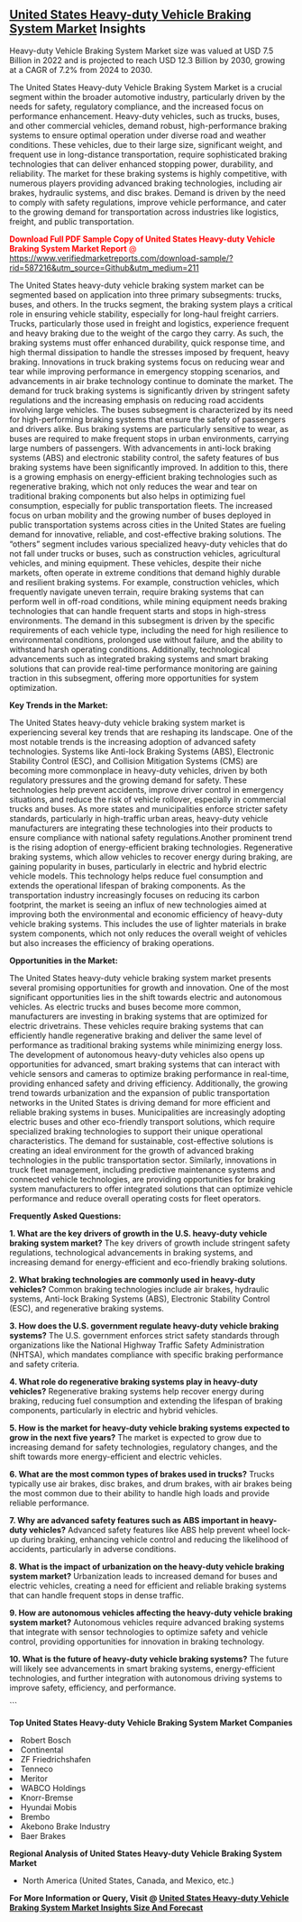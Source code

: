<h2><a href="https://www.verifiedmarketreports.com/download-sample/?rid=587216&amp;utm_source=Github&amp;utm_medium=211" target="_blank">United States Heavy-duty Vehicle Braking System Market</a> Insights</h2><p>Heavy-duty Vehicle Braking System Market size was valued at USD 7.5 Billion in 2022 and is projected to reach USD 12.3 Billion by 2030, growing at a CAGR of 7.2% from 2024 to 2030.</p><p><p>The United States Heavy-duty Vehicle Braking System Market is a crucial segment within the broader automotive industry, particularly driven by the needs for safety, regulatory compliance, and the increased focus on performance enhancement. Heavy-duty vehicles, such as trucks, buses, and other commercial vehicles, demand robust, high-performance braking systems to ensure optimal operation under diverse road and weather conditions. These vehicles, due to their large size, significant weight, and frequent use in long-distance transportation, require sophisticated braking technologies that can deliver enhanced stopping power, durability, and reliability. The market for these braking systems is highly competitive, with numerous players providing advanced braking technologies, including air brakes, hydraulic systems, and disc brakes. Demand is driven by the need to comply with safety regulations, improve vehicle performance, and cater to the growing demand for transportation across industries like logistics, freight, and public transportation. <p><span class=""><span style="color: #ff0000;"><strong>Download Full PDF Sample Copy of United States Heavy-duty Vehicle Braking System Market Report</strong> @ </span><a href="https://www.verifiedmarketreports.com/download-sample/?rid=587216&amp;utm_source=Github&amp;utm_medium=211" target="_blank">https://www.verifiedmarketreports.com/download-sample/?rid=587216&amp;utm_source=Github&amp;utm_medium=211</a></span></p></p><p>The United States heavy-duty vehicle braking system market can be segmented based on application into three primary subsegments: trucks, buses, and others. In the trucks segment, the braking system plays a critical role in ensuring vehicle stability, especially for long-haul freight carriers. Trucks, particularly those used in freight and logistics, experience frequent and heavy braking due to the weight of the cargo they carry. As such, the braking systems must offer enhanced durability, quick response time, and high thermal dissipation to handle the stresses imposed by frequent, heavy braking. Innovations in truck braking systems focus on reducing wear and tear while improving performance in emergency stopping scenarios, and advancements in air brake technology continue to dominate the market. The demand for truck braking systems is significantly driven by stringent safety regulations and the increasing emphasis on reducing road accidents involving large vehicles. The buses subsegment is characterized by its need for high-performing braking systems that ensure the safety of passengers and drivers alike. Bus braking systems are particularly sensitive to wear, as buses are required to make frequent stops in urban environments, carrying large numbers of passengers. With advancements in anti-lock braking systems (ABS) and electronic stability control, the safety features of bus braking systems have been significantly improved. In addition to this, there is a growing emphasis on energy-efficient braking technologies such as regenerative braking, which not only reduces the wear and tear on traditional braking components but also helps in optimizing fuel consumption, especially for public transportation fleets. The increased focus on urban mobility and the growing number of buses deployed in public transportation systems across cities in the United States are fueling demand for innovative, reliable, and cost-effective braking solutions. The “others” segment includes various specialized heavy-duty vehicles that do not fall under trucks or buses, such as construction vehicles, agricultural vehicles, and mining equipment. These vehicles, despite their niche markets, often operate in extreme conditions that demand highly durable and resilient braking systems. For example, construction vehicles, which frequently navigate uneven terrain, require braking systems that can perform well in off-road conditions, while mining equipment needs braking technologies that can handle frequent starts and stops in high-stress environments. The demand in this subsegment is driven by the specific requirements of each vehicle type, including the need for high resilience to environmental conditions, prolonged use without failure, and the ability to withstand harsh operating conditions. Additionally, technological advancements such as integrated braking systems and smart braking solutions that can provide real-time performance monitoring are gaining traction in this subsegment, offering more opportunities for system optimization.<p><strong>Key Trends in the Market:</strong></p><p>The United States heavy-duty vehicle braking system market is experiencing several key trends that are reshaping its landscape. One of the most notable trends is the increasing adoption of advanced safety technologies. Systems like Anti-lock Braking Systems (ABS), Electronic Stability Control (ESC), and Collision Mitigation Systems (CMS) are becoming more commonplace in heavy-duty vehicles, driven by both regulatory pressures and the growing demand for safety. These technologies help prevent accidents, improve driver control in emergency situations, and reduce the risk of vehicle rollover, especially in commercial trucks and buses. As more states and municipalities enforce stricter safety standards, particularly in high-traffic urban areas, heavy-duty vehicle manufacturers are integrating these technologies into their products to ensure compliance with national safety regulations.Another prominent trend is the rising adoption of energy-efficient braking technologies. Regenerative braking systems, which allow vehicles to recover energy during braking, are gaining popularity in buses, particularly in electric and hybrid electric vehicle models. This technology helps reduce fuel consumption and extends the operational lifespan of braking components. As the transportation industry increasingly focuses on reducing its carbon footprint, the market is seeing an influx of new technologies aimed at improving both the environmental and economic efficiency of heavy-duty vehicle braking systems. This includes the use of lighter materials in brake system components, which not only reduces the overall weight of vehicles but also increases the efficiency of braking operations.<p><strong>Opportunities in the Market:</strong></p><p>The United States heavy-duty vehicle braking system market presents several promising opportunities for growth and innovation. One of the most significant opportunities lies in the shift towards electric and autonomous vehicles. As electric trucks and buses become more common, manufacturers are investing in braking systems that are optimized for electric drivetrains. These vehicles require braking systems that can efficiently handle regenerative braking and deliver the same level of performance as traditional braking systems while minimizing energy loss. The development of autonomous heavy-duty vehicles also opens up opportunities for advanced, smart braking systems that can interact with vehicle sensors and cameras to optimize braking performance in real-time, providing enhanced safety and driving efficiency. Additionally, the growing trend towards urbanization and the expansion of public transportation networks in the United States is driving demand for more efficient and reliable braking systems in buses. Municipalities are increasingly adopting electric buses and other eco-friendly transport solutions, which require specialized braking technologies to support their unique operational characteristics. The demand for sustainable, cost-effective solutions is creating an ideal environment for the growth of advanced braking technologies in the public transportation sector. Similarly, innovations in truck fleet management, including predictive maintenance systems and connected vehicle technologies, are providing opportunities for braking system manufacturers to offer integrated solutions that can optimize vehicle performance and reduce overall operating costs for fleet operators.<p><strong>Frequently Asked Questions:</strong></p><p><strong>1. What are the key drivers of growth in the U.S. heavy-duty vehicle braking system market?</strong> The key drivers of growth include stringent safety regulations, technological advancements in braking systems, and increasing demand for energy-efficient and eco-friendly braking solutions.</p><p><strong>2. What braking technologies are commonly used in heavy-duty vehicles?</strong> Common braking technologies include air brakes, hydraulic systems, Anti-lock Braking Systems (ABS), Electronic Stability Control (ESC), and regenerative braking systems.</p><p><strong>3. How does the U.S. government regulate heavy-duty vehicle braking systems?</strong> The U.S. government enforces strict safety standards through organizations like the National Highway Traffic Safety Administration (NHTSA), which mandates compliance with specific braking performance and safety criteria.</p><p><strong>4. What role do regenerative braking systems play in heavy-duty vehicles?</strong> Regenerative braking systems help recover energy during braking, reducing fuel consumption and extending the lifespan of braking components, particularly in electric and hybrid vehicles.</p><p><strong>5. How is the market for heavy-duty vehicle braking systems expected to grow in the next five years?</strong> The market is expected to grow due to increasing demand for safety technologies, regulatory changes, and the shift towards more energy-efficient and electric vehicles.</p><p><strong>6. What are the most common types of brakes used in trucks?</strong> Trucks typically use air brakes, disc brakes, and drum brakes, with air brakes being the most common due to their ability to handle high loads and provide reliable performance.</p><p><strong>7. Why are advanced safety features such as ABS important in heavy-duty vehicles?</strong> Advanced safety features like ABS help prevent wheel lock-up during braking, enhancing vehicle control and reducing the likelihood of accidents, particularly in adverse conditions.</p><p><strong>8. What is the impact of urbanization on the heavy-duty vehicle braking system market?</strong> Urbanization leads to increased demand for buses and electric vehicles, creating a need for efficient and reliable braking systems that can handle frequent stops in dense traffic.</p><p><strong>9. How are autonomous vehicles affecting the heavy-duty vehicle braking system market?</strong> Autonomous vehicles require advanced braking systems that integrate with sensor technologies to optimize safety and vehicle control, providing opportunities for innovation in braking technology.</p><p><strong>10. What is the future of heavy-duty vehicle braking systems?</strong> The future will likely see advancements in smart braking systems, energy-efficient technologies, and further integration with autonomous driving systems to improve safety, efficiency, and performance.</p>```</p><p><strong>Top United States Heavy-duty Vehicle Braking System Market Companies</strong></p><div data-test-id=""><p><li>Robert Bosch</li><li> Continental</li><li> ZF Friedrichshafen</li><li> Tenneco</li><li> Meritor</li><li> WABCO Holdings</li><li> Knorr-Bremse</li><li> Hyundai Mobis</li><li> Brembo</li><li> Akebono Brake Industry</li><li> Baer Brakes</li></p><div><strong>Regional Analysis of&nbsp;United States Heavy-duty Vehicle Braking System Market</strong></div><ul><li dir="ltr"><p dir="ltr">North America&nbsp;(United States, Canada, and Mexico, etc.)</p></li></ul><p><strong>For More Information or Query, Visit @&nbsp;</strong><strong><a href="https://www.verifiedmarketreports.com/product/heavy-duty-vehicle-braking-system-market/?utm_source=Github&amp;utm_medium=211" target="_blank">United States Heavy-duty Vehicle Braking System Market Insights Size And Forecast</a></strong></p></div>
